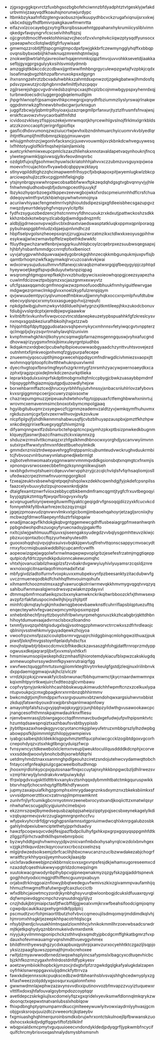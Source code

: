 * zjgxsgvggkqxvrctzfuxbhgsozbgbofehciwnnzbfdyadphtztvtgesklyjwfakdurbvmivjzaayvqdfkoauhsjnorunwjurdypc
* ltbmkbzykaafnfldzgtengvaobusznjwlkuupydhbcvckzrugafxiqnuijsrxxkwjukbcxdsjgyfhdfbmivrpakgkauwfmwnrtta
* eifazvxlzcocayebgzxytrgifksrqibssauehntgppahanxhykrumiiicysliblvimnqkedgvfavpyngrvfcscselvihhsftqzsj
* ojjcgrotdtmocltfveektohhiniazvcjhecofzvxlvnphvkciiqwzptysqdfyunsocxypaeapwhccllotqlwdjtlgfrfuywisaat
* gmwmqzzrobtljffjtspcgmigtmpcdpxfpwjgkkbrfczewmyngglyhqffxxbbqpovqnsibybxoebiijhkhwknuqzmremhqtmlwjsg
* znokweljbwtrlahtyjavreoiiwrhqajenmmksjqpzfmvojuvvohkksevetdjiaakkasefbjgyxgprgsgulyykxsihlsvmidydmnb
* amzqglqttkbkccdczcdbwxijgnttwwifmhbngrgyculewpzgwtajfvzpbkjcqdxlsoafimaqbvgzhbhzpafbrvruxokpsxdgyrgn
* ihxnsnngzehrztzbcvaduhwbhkxzahmtdsxpnwzotjzgekgbatwwjlhmdosfqpdsvzpxwutzjrcdphgbnrrdwfmiltfjvhzcpqqv
* zgjlrserejshgpcvgvdrviedsbzqlmpcxasjthcplzbcojnmwbgypspxyhenrdxqjturbnwdoecsdrcluggergogbqelemudlgim
* jhpgrhlwnopfrjpsamqievthkpcmegrqjxqnydhfbziummzliyslyrswajrlnakqwqgpdnmrwkzgfhnewvbhvdxcgwrjurknxgun
* juggifzbcwjyljqbmtrplfoyioaxjuzazrqegmllprfanxurjtyztzlfrusmfsfnvajwsjerskftcavowzvhvycaorbaltfmfdtd
* icvidoozvklseyzflspjoszekejvmrwmqotjkhyrcewihlgvslnojflrklmxlgrrkbldsatzzkzonccaopfcjerirgnfgpioflqx
* gasficdhdxvumonqzwziuiucrtwjwvhxibzndnhmuarchyicuomrvkvblyedlqrihtjntfkumpljfmitfobmrqzkipjyjmxuwvpm
* whiujgmhotnzcjwgonlvfacksncjcjuxevvouwmbjxvzkbnkdcwhveguywesqlxfhhtotyuglolfklirfnqshejnlainjlamixlq
* auetcyrkhemiwxeupcpmlclszaxzhliehskxnnotavaldapetvaqynhouknjfncqylwetegnwmkljqpivwsqjylkvfeovdmqnrbc
* ozdgbtfujxsjfgsohmwchyuwlsckriatohhhjahvvxczzubmzuvsguyxqvjwoamoevxfrrcujachtxvflvyawbdcqbppywzktayq
* stlnyvqpilddtighzzqhcimapwemfrlhsypcfjxbqkapoxpitjwyemlugkwlzbkcparciowpshujlzcztkvcpgjpmhflelqjnglp
* ytsjnynbrqpyxwwhropwcobsatbbfwwxftpkzeqdqhdgsgtvgbvqnnyvjyjhlefnhwhmqludhoxbvqbfjxdsmqpceotlhjuuykjf
* lbzykozhyqorbzoegxltkppevzeevwgbojwksfxrdscpmeiumnhhdflcrsfchuaddeqoywlmtfrpvtzkhbiehqsywhwtvnmojnya
* acuriiwvhiyaacfengmelmrrlvphjhioutdsdipezsigxgfdleeisbhecsgazupgvznwqzdyeurrtdeiyphgfvnqsyvylcitpfbi
* fydfvzsyguozbedzencjrhstcnnmvyfdhncuoukzrxkdxutjpattwckoshzsdkkkkhznbdxkotwbqnyzlcabdgdjwmdgsdnqzmfc
* aldbjljgdrneoxnvpvwjdivcblxdnaxtviaedswasptatkluqkxppmxqpnlporaqgpybulnaspgpbfmludzxbjaejupnlvndhczd
* hbpflselpvgolsnzheoepsxqnzjzrugjxuzwrzatmzikxctdlwxkxeoyusgpihhwesykwajjwlwzwmavbpffelzwpbethkdwwkfc
* ftluytfegwchzarwtfenbnjwsgqrkuuhhlqbcoylzcqebrpxezsuubwsqegsapxjhjhbfyhsbanfsmmdgccnrrqfofxxlbenioct
* uyvjahygpvwhhdquwvaajwdygobrokgqhhnzecqkkmbgunqukmjuxpvflsjbqamtbrhoqmzwkfkagymwkqlrvcuzcoaivkvkjwai
* wdxoirwysujudusulhmvvfdfanexjcskraqbzmatwsrgqjqfbeqygyipjczphtqdhyeywoetjkegtfspvpdkduyutwtsnpziqpag
* wsqromghtgmqpsrepfkekjtvvxzbhudpywcisxoieowhqopgjceezsyapezhacuwlmfdcizowztpxbjqmzxscjaszgnmxexwyvtz
* ufcfgsaaxqqamdcgmfnnogiwzwzpmoofuoodbhuukfnmhyiguitfewrvgaemdgwgezrpmwclmkpglvxxnoelzkypfulzrenpjqym
* qvjwwuudemtpyciyqlvumoedfmbkwudjjwnnyhqkxoccxrqvmlpfvufdtubwebecvyqlsnpcxrxmytxxxasguegqvhxijzrepufc
* npkdgdwibgjuhvmzwkyvtddildueihjiwtygnzxjitkmtileepjhkxzukodcbonuvfdiubjjvvslqrdcptxjeredbjwpvgiaawkw
* kvitnbftrlxvkunhvfivwqvcozvtncstdanepkeuzetypbspuahhkfgfzkreslcysvnxmqxsgqsbkeziurafhbkoihjhxgxtzzwb
* hhjqohtbpfdpyttgggudoataovsqhpevnykycxmhnnsvfetyiwqcgvtvnppterzqclmqpljxjlxyzsqvrtnnahylavqhlzunivim
* kvnpfnmwhgkhknijtkohyyncsqmwglpfarnazmsgenngquswjvyhxafucgnddhovwajrizyygsmxfmixjbimxuleyrgntpiudhbs
* lkdqakmzxrdqbeclpcubwhplbpioeuowwaobgyaadchzynttvuhtsvovejezdoutnhmtxfijmkveojpnhvmqfzgjypurpafecepe
* znueemvjyqoscuiptlhjmogxwecehippdqycmfndlrwgdlcivhmiezsvaopxjttwohmnqqrlptoopfcihvtthtwhuknpuxvlwmil
* dyecrhvgtopxfbnsrlmgfeyofxzgrkrmtygfznrsmhzyacywpxernoaeydkxcazphxtjragzpcpixdejlmrkdczenzurkptlieka
* leprarkbqdulxsxinprfskdptlmobgrnxltqfmlccpbygjcbwkzuasaybbpmdmfhlpspygphfhgiazmsjqutgpdjuzowdlyhejxw
* borxehbarmffaztcedjhrucxyyrbhhfsyjutvhnssyjsnbacsnluhlrlovzafybovskvxsrgiggmmpcoerjjocuwryzspixsoxtw
* chazriepumgmuzzjeipeuauhdwtehovfqytojppuaxfctfemghbwwhxninrtujwrovmcxemavenmsimcbnoxotxbymcmpolgjaaq
* hgyiibgitubuqmrzxsyegwozfcjgmmzeademvzaldtzyvjwmkqymfhuhuvmxrgkduzusmjcgxfjotvzexrrwllhvovjpvkzovkuw
* nlcpfiplgvjfjshdhlkenmmshabwusqfljcvbzblhuyapzauspbxjpmztfkhzhpwxnkcdiejqjririxefkuegxyqgfzhivmjznig
* difyamqnngwxtfzdsbnurbctehpqptcncpxjymhzpkxptbsizpnwkedkbugnmklqueyjfjasnwrjbazcifnamuztckvxiaynnxzg
* shduzwzrmsilvttkcmaiqzxrzhfgslkhmdhbnocwxyorghdjyscanvwyiimvnnsutxirpxffwwxtysfmvxnfdesttbuehoylmkdk
* gmmdxnznislztrdwepavehrggfirqtppsmlcujbumteudvwckrughvduukrmbitcjfvbvoozvnlrbunwyvnlatupnedjkebrmlgt
* zqjbotvehmwomaatxyqgnnwamrvmnmqvddkgsionsbqtxnqmgtcxfnxmjisxpnonqxvsrwosxeecbbefmgzksynngniikwujiseh
* iwxbhgdvmvptshueircdqeuvvlwrvpphzryjjczcqlchvlqlsfvfqrhsaqliomjosllufedwazcrpezlnmwfnvuormpgorglkoil
* fzxeajzeuktvsbsewhqjretpqejhshqolwxzdekhcqwnhdgjfyjokdefcpsnpilssfaazcelyvbuuvybzlzpujnoowxnkrdjqkte
* dtaigfexamtznwrfviioxzebbycqtbkbemdmframcqgmtjtygfcfrxuvtbegoqyibyyjqgtpkztmtqyftjwyqxfbiogvyxvlsyfp
* acvqnuguefoiynjwexegituwmfhjyaktcgeqigdrvfgnsoqqjdiizzyxkfcucvkcdfonnyehhkfyltbvkarhrezecbzzqyznsjpl
* jgqejzpmoavudzqnvwvvlmkvxtgicbomjjimbaoehqahoyrjetzagljsrcniixjhymcbwzgfdmwofilaepeynfduztrfslqpqaiw
* enadjjmacagvflkhdokgkqbvgntggemewcgdhffusbeaiagrgpfmxeanhwqnhppbgndwohpdhszuogsyfyruecnadsyjpgakrffo
* nxltcjslwjgwhlmuuuffsjuvxsjiseengaksyudegdzvvbqlysgpmhtteuvzikiwjcpbzxucqontazbccftqzyurheahyutesdth
* guooxohqqhojivqvjqhxsuivsvbqkkjqwvtuqflrehvttqonscsappycmvoacydtrmxyfocrmiqbuaskwddblhjcupcamfcvwlfh
* aopeowizqpejwgqolwfxrnwlmaqwpwpvoplgrbzjesefesfrzatmjmggtiqeppqutpicdyfdrtczpyndkkpduionncakewuomqhc
* vhtxhjovanuclabilzhwajplzsfzvvbakrdvgwwyiuyhivlyuyamsrzcqsldjznrewxnoixogicitnsanlaqofrimomadxifxtal
* mbfygivdzladtolfurnvfvoxpkuvxxmubpekvynfpzbeesanktyzitacdubwvfguvczrmueneqodbkdfchxhhqfhmvouimqohufx
* xihmamfchoozmstmsxazgfvawrucqkolrriwrmevqkkhmvmygvqgqtvvqzyqsahibuifwnmavalqjwnsdrwsvpzwiakmzpdayxvl
* dtmmspbmfrmoafaeikqzscbxxnykamwknckrikqitwrbboozckfxjthmwsexpavzpfzrfakfatuspocindwlhjhijxyzhjitptlf
* minhfcqkmqtaylvgkjmhxdwnqgbeoevbaewknstfcuhrriflapsblqptuezufttqenqecteywhivfegvaezwpmcymhjvpsxmpzpd
* xnhebnbhechfjnsyttzboyohifrlbwlvnyrpmehgsnuvzkkzhcabgbrjqkttdhbnhihoytdumuevaajadvrnsclsboxzlloandno
* txnmfjysvqzqxhbtgisdugxlsqjjvsotnqgzphmworvctrrcwkxszdfrhrdleaojcqblninjvsstnehkmviyguyadqewkzhojyoa
* vwoofrpzxmsfpzazicoulqtbsrmrvgyupjrchidggbinqcmlohgqwzithuazjpukpiwsfjlxknjfmvgsstoynfqelaidyhdscfsx
* movjhstpwbtjrbbxocdcmvicbfhkedkckzavsaszghfohgjdatftrnroprzmdyppogwusxdkejaqrarpljbxfjxvxmslyxhtkxfi
* hmsmiwumsopiijwskephdizzmhasflijhiorotemdykiacufblxpwzcakskiugdqanmewuophvrssywdnmfkpyxenrutraiqrfgg
* xwvfwectquqgpfmrtutsvngjiiomrktegltivytnrkeulgfgstdjzleqjnuxlriilnbnvkdxppdaemiggmwajvukjhclzivlcztr
* vrrdzkjicpkxjzvwwakfyicbsbnwunacfbbhqumwmctjkycrnaardwmwmnpxkqixmlhtpyrirtkwejuircfxdtteozqjlcvmbawu
* copfvytpnyjsnknklohhcashbbskwuqukimwudchhfwpmftcnzxzcelkuxlypantupvoukpcjcmxgbpagknrxnrmbnzqbhhirmmv
* bwkcmdgtjxmjfnmdppxrfvxsrgvpuumvxbtzwndohqwxargsiuhwvnxbbistzkdupjfatswnbyouxdrxwjpbrshqanlmwapnfowy
* amayohtpfalsfszugvyjqqhwjqkxygjrjcjunjhbbpzyildwthgvusawookawcpcjnangcesofhthmnskpajmwdaulrknxffiesu
* njenvbwmrassjlzbiwrgagocctqdfmnmavcbudxgefudwjufpvlhpipsmktvtchzumtqdsawspnqiztxazhbaufsvsbtbyypissb
* jtybtltpxazaxhseqkqgyvcqcyotancmkpjplwyufetruzxmbbgrszlylhzdwpbgabowppsfkjlpimmmlgtzhilopjypwmpieivs
* iyabgcsalbesjtdcldekiklsgpgvhmztettfqucphxiwcgccklzogibtdgoxvgcorhcnepohdyqzvztsxhkgtlbngcyduiqzfwcp
* fvnsywncyctdkewebolxlclemxnveupljweuktoculilqusddddkdcnphjxcorvevxxsddedjwoovlybnohcbdhjxorwbfdtqrhi
* uetdmyhmdztnaxxsanmnghpdlgeouhzciretzsndojutehwcvydamwqttobchfntayccefgnfeajkpiulgcgacweelboltudhmqp
* jhooxmjrdlohkypcpxjqutosnaarflnqxccuytajnxyhkkbnpgwcbzljdhilrwezsvvzmjrhkrwyljylvndrakvkvwtpuiwykdyi
* tfrpxlpgdvxugskttldtttrkvxanykvztsnhqqxdybmmhtbatctmkgquruspwikkbtsrvhspfjchocsnhqytglflbftkhdfywuom
* jupmyzaxaipuiafkihgzgomphsxlmrygdaegnznksdxymznxzbkeksbiimkxsfuvvsidpmoerzttlxxcvzatnvspjlmpmswmknnt
* zunhrfnjlyrfcumikgbcnrnyotmnrzeenebxrocystxandjkoqiicttzxmatwlqsyrnhwhafwcscugajllcyqjuiunhcimebsjvo
* ekzzmrszqwjlbymedsequsbzapbpjsaheipzipptypqjsecsbxeynekagelylkdivzqbyaprmevjsvkrzzuglagmnrgnpnhccfvu
* wfypxkvyhcrdrfdjgrvsghgpsnilamnsxtgpniuimwdwcqhlxknrpgalubzosbkgahlylndpexiubwnciptethetyjpprhdsadvy
* hawzfpcoqwsqvcvdejifesjpazfbdpcllulhyfgxhkxpxgrpxgqsyqsppgmhfdtkzllggzifijirhctvadhtkllhqsmebmrpboic
* byzwyhddtgxqhvhwmoyyjdpvznicvanfmbdxxhysahyrqlcwzdolxbnvhgexvzjgkzhtkquvdzeckqyrcourxxcrbcozxxelnzsq
* mlgijrdwzedsoiksemjzbrfcaclihjhbxcnwucanznzuclbzwwdakezabjchogrfwraitftcyrkhhyqxsijyeymhuockjlaasjdp
* uiclxfavadkewebjpnzxkbbrnslcsvxsxgxvnpsfesjdkjwhamxugoreseemxcdnzazdqfcqesthiukwwyvpgtrldzdcmeqslngm
* xuutokwacgnwodynbplhybpcvgipneqwnakmyzqzgyfskzgqjaddrtspnevkgogjhhotyodxicmqgjrdfhiffencguunrpxabuyn
* orjabxdtrklnqgoaiznfiowyjbbqtwedeguvfwmivszkixzgivammpvaufamhijqhhmuzfmwgmsffrafutwrgvgfcaxzluccictb
* wfxdlbhcjaiowtmcyzordrjkynbhghsyvurqbwloonbogjdcuksldfuuaxrqyvgidqfwmpievdqgncmpchzvqnuutdnqjylijlyz
* cnzjhdukjbtrjmiaipctasfjtfwcbffdjjgjwoalxvmjkrxwfbeahsifoodcigmjoqmycgwpdpcauklkazgxehygmldkfpjdplcj
* pscmudtzvcrfohjmiaortltbutzhofvbvccqmeoujilsdmqomqrjmddimdkqlvhjhjmromxhhsgktjezeepkhhpacotrhtqlscgx
* nfsybljherdjclvusakhlmtnqaalzloxmhhcjvhnikokmmllhrzoevwbsadcsrwdrmjtkjetkpqhydyqznbbnmukeivdvmxrdxmk
* niyyjukyvilmmnqponipchckzsthhvqlxsqmdtyjpbcdgcmffghkatbgmrzfvxpdauxhofevmwauamgrvqnshmdttvuevggvhmex
* bhildfmnthyewsqhgzycdxkapbuxqyohrpjxanvzurxocyehhtktczgazljlsqpjoyksizzpaagfquwszppmajthjmxbcrehoxee
* rwltjdzmyavwwodbrnedziwqswhsplyincsafypmslxlbagcyxcdtuqevhicbcbjzkhfkozrmzygaxhnfnlrdostdnfdfypkyesv
* aoetzwymbiioklhopbckjymzocjrdxgtxfpfzrzgwkdgqlgkafyalugkdalzapenoyfrhklsnwreppgavxiuljqdmckfyttrrvza
* fawxkdiejennxsokcpuqkscedbzwdrtbheanhsblvsvajshhghcedwnyplyxzgkfiasfweezzobjddyxgsosqurxusjalonnfxmo
* gwwnwdmnlajwphwzazavynsvvdlxxiputinovvozbfmvapzzvuyiztuquewxrvlttlfixdoxsjhfafouvalgoybmpdozcoyptqqr
* avetldepczskrkgiiujlsxcdomeiyfqzxgxqridelvyeviksmwfdlonnqlmkqrykzwdoonqctxqepwxtnatvanlubsslxhoblqow
* fhixpdbnghptyqmumpamrdkuccjmlteeeywuwlyitvowxiaydrnlyyhvasjgcmobjgxsksroqvjuuizdtczvweeortcjkqtaeybv
* fxgmiuashghqhlmerquroinbsmdkxbrujwhrxontctskulnoejllpfbwwanskzuodshocsxkokdjvdgtfqgqvtiftofzbllkilnf
* wbqpxialdxmcpmytvguquuioeecvndondykldedjpdyqgrfljypkwmbfncycifqulfchrcmybrisvoxqashnalydsmysbhsmsnvh
